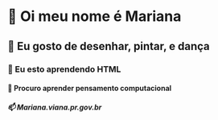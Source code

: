 # 👋 Oi meu nome é Mariana
## 👀 Eu gosto de desenhar, pintar, e dança
### 🌱 Eu esto aprendendo  HTML
#### 💞️ Procuro aprender pensamento computacional
##### 📫 Mariana.viana.pr.gov.br
